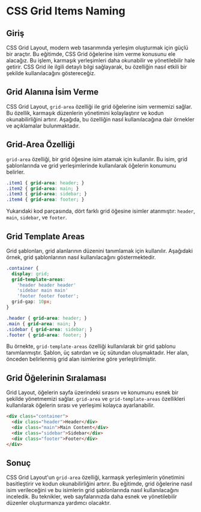 # CSS Grid Items Naming

## Giriş

CSS Grid Layout, modern web tasarımında yerleşim oluşturmak için güçlü bir araçtır. Bu eğitimde, CSS Grid öğelerine isim verme konusunu ele alacağız. Bu işlem, karmaşık yerleşimleri daha okunabilir ve yönetilebilir hale getirir. CSS Grid ile ilgili detaylı bilgi sağlayarak, bu özelliğin nasıl etkili bir şekilde kullanılacağını göstereceğiz.

## Grid Alanına İsim Verme

CSS Grid Layout, `grid-area` özelliği ile grid öğelerine isim vermemizi sağlar. Bu özellik, karmaşık düzenlerin yönetimini kolaylaştırır ve kodun okunabilirliğini artırır. Aşağıda, bu özelliğin nasıl kullanılacağına dair örnekler ve açıklamalar bulunmaktadır.

## Grid-Area Özelliği

`grid-area` özelliği, bir grid öğesine isim atamak için kullanılır. Bu isim, grid şablonlarında ve grid yerleşimlerinde kullanılarak öğelerin konumunu belirler.

```css
.item1 { grid-area: header; }
.item2 { grid-area: main; }
.item3 { grid-area: sidebar; }
.item4 { grid-area: footer; }
```

Yukarıdaki kod parçasında, dört farklı grid öğesine isimler atanmıştır: `header`, `main`, `sidebar`, ve `footer`.

## Grid Template Areas

Grid şablonları, grid alanlarının düzenini tanımlamak için kullanılır. Aşağıdaki örnek, grid şablonlarının nasıl kullanılacağını göstermektedir.

```css
.container {
  display: grid;
  grid-template-areas:
    'header header header'
    'sidebar main main'
    'footer footer footer';
  grid-gap: 10px;
}

.header { grid-area: header; }
.main { grid-area: main; }
.sidebar { grid-area: sidebar; }
.footer { grid-area: footer; }
```

Bu örnekte, `grid-template-areas` özelliği kullanılarak bir grid şablonu tanımlanmıştır. Şablon, üç satırdan ve üç sütundan oluşmaktadır. Her alan, önceden belirlenmiş grid alan isimlerine göre yerleştirilmiştir.

## Grid Öğelerinin Sıralaması

Grid Layout, öğelerin sayfa üzerindeki sırasını ve konumunu esnek bir şekilde yönetmemizi sağlar. `grid-area` ve `grid-template-areas` özellikleri kullanılarak öğelerin sırası ve yerleşimi kolayca ayarlanabilir.

```html
<div class="container">
  <div class="header">Header</div>
  <div class="main">Main Content</div>
  <div class="sidebar">Sidebar</div>
  <div class="footer">Footer</div>
</div>
```

## Sonuç

CSS Grid Layout'un `grid-area` özelliği, karmaşık yerleşimlerin yönetimini basitleştirir ve kodun okunabilirliğini artırır. Bu eğitimde, grid öğelerine nasıl isim verileceğini ve bu isimlerin grid şablonlarında nasıl kullanılacağını inceledik. Bu teknikler, web sayfalarınızda daha esnek ve yönetilebilir düzenler oluşturmanıza yardımcı olacaktır.


